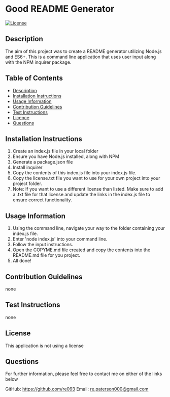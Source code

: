 # Good README Generator
[![License](https://img.shields.io/badge/License-None%20-lightgrey.svg)]()
## Description
The aim of this project was to create a README generator utilizing Node.js and ES6+. This is a command line application that uses user input along with the NPM inquirer package.

## Table of Contents
- [Description](#Description)
- [Installation Instructions](#Installation-Instructions)
- [Usage Information](#Usage-Information)
- [Contribution Guidelines](#Contribution-Guidelines)
- [Test Instructions](#Test-Instructions)
- [Licence](#Licence)
- [Questions](#Questions)

## Installation Instructions
1. Create an index.js file in your local folder
2. Ensure you have Node.js installed, along with NPM
3. Generate a package.json file
4. Install inquirer
5. Copy the contents of this index.js file into your index.js file. 
6. Copy the license.txt file you want to use for your own project into your project folder. 
7. Note: If you want to use a different license than listed. Make sure to add a .txt file for that license and update the links in the index.js file to ensure correct functionality.

## Usage Information
1. Using the command line, navigate your way to the folder containing your index.js file.
2. Enter 'node index.js' into your command line.
3. Follow the input instructions.
4. Open the COPYME.md file created and copy the contents into the README.md file for you project.
5. All done!

## Contribution Guidelines
none

## Test Instructions
none

## License
This application is not using a license

## Questions
For further information, please feel free to contact me on either of the links below

GitHub: https://github.com/re093
 Email: re.paterson000@gmail.com
